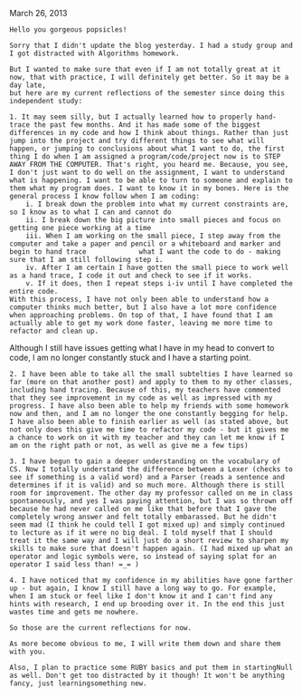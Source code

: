 March 26, 2013

	Hello you gorgeous popsicles! 
	
	Sorry that I didn't update the blog yesterday. I had a study group and I got distracted with Algorithms homework. 

	But I wanted to make sure that even if I am not totally great at it now, that with practice, I will definitely get better. So it may be a day late,
	but here are my current reflections of the semester since doing this independent study:

	1. It may seem silly, but I actually learned how to properly hand-trace the past few months. And it has made some of the biggest differences in my code and how I think about things. Rather than just jump into the project and try different things to see what will happen, or jumping to conclusions about what I want to do, the first thing I do when I am assigned a program/code/project now is to STEP AWAY FROM THE COMPUTER. That's right, you heard me. Because, you see, I don't just want to do well on the assignment, I want to understand what is happening. I want to be able to turn to someone and explain to them what my program does. I want to know it in my bones. Here is the general process I know follow when I am coding:
		i. I break down the problem into what my current constraints are, so I know as to what I can and cannot do
		ii. I break down the big picture into small pieces and focus on getting one piece working at a time
		iii. When I am working on the small piece, I step away from the computer and take a paper and pencil or a whiteboard and marker and begin to hand trace 			what I want the code to do - making sure that I am still following step i.
		iv. After I am certain I have gotten the small piece to work well as a hand trace, I code it out and check to see if it works.
		v. If it does, then I repeat steps i-iv until I have completed the entire code.
	With this process, I have not only been able to understand how a computer thinks much better, but I also have a lot more confidence when approaching problems. On top of that, I have found that I am actually able to get my work done faster, leaving me more time to refactor and clean up. 
Although I still have issues getting what I have in my head to convert to code, I am no longer constantly stuck and I have a starting point.

	2. I have been able to take all the small subtelties I have learned so far (more on that another post) and apply to them to my other classes, including hand tracing. Because of this, my teachers have commented that they see improvement in my code as well as impressed with my progress. I have also been able to help my friends with some homework now and then, and I am no longer the one constantly begging for help. I have also been able to finish earlier as well (as stated above, but not only does this give me time to refactor my code - but it gives me a chance to work on it with my teacher and they can let me know if I am on the right path or not, as well as give me a few tips)

	3. I have begun to gain a deeper understanding on the vocabulary of CS. Now I totally understand the difference between a Lexer (checks to see if something is a valid word) and a Parser (reads a sentence and determines if it is valid) and so much more. Although there is still room for improvement. The other day my professor called on me in class spontaneously, and yes I was paying attention, but I was so thrown off because he had never called on me like that before that I gave the completely wrong answer and felt totally embarassed. But he didn't seem mad (I think he could tell I got mixed up) and simply continued to lecture as if it were no big deal. I told myself that I should treat it the same way and I will just do a short review to sharpen my skills to make sure that doesn't happen again. (I had mixed up what an operator and logic symbols were, so instead of saying splat for an operator I said less than! =_= )

	4. I have noticed that my confidence in my abilities have gone farther up - but again, I know I still have a long way to go. For example, when I am stuck or feel like I don't know it and I can't find any hints with research, I end up brooding over it. In the end this just wastes time and gets me nowhere. 

	So those are the current reflections for now. 

	As more become obvious to me, I will write them down and share them with you. 

	Also, I plan to practice some RUBY basics and put them in startingNull as well. Don't get too distracted by it though! It won't be anything fancy, just learningsomething new. 
